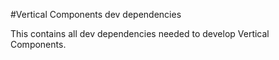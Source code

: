 #Vertical Components dev dependencies

This contains all dev dependencies needed to develop Vertical Components.

